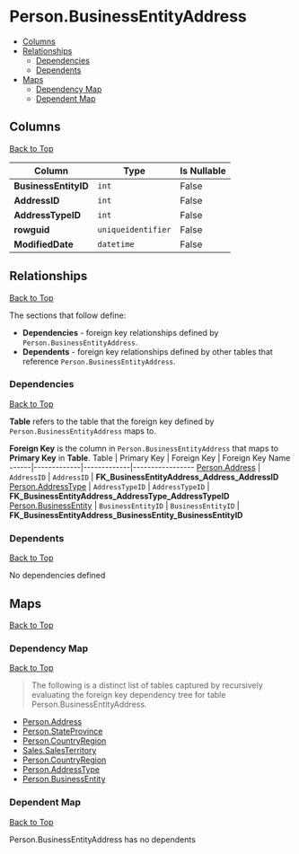 # Person.BusinessEntityAddress

* [Columns](#columns)
* [Relationships](#relationships)
    * [Dependencies](#dependencies)
    * [Dependents](#dependents)
* [Maps](#maps)
    * [Dependency Map](#dependency-map)
    * [Dependent Map](#dependent-map)

## Columns
[Back to Top](#personbusinessentityaddress)

Column | Type | Is Nullable
-------|------|------------
**BusinessEntityID** | `int` | False
**AddressID** | `int` | False
**AddressTypeID** | `int` | False
**rowguid** | `uniqueidentifier` | False
**ModifiedDate** | `datetime` | False

## Relationships
[Back to Top](#personbusinessentityaddress)


The sections that follow define:
* **Dependencies** - foreign key relationships defined by `Person.BusinessEntityAddress`.
* **Dependents** - foreign key relationships defined by other tables that reference `Person.BusinessEntityAddress`.

### Dependencies
[Back to Top](#personbusinessentityaddress)


**Table** refers to the table that the foreign key defined by `Person.BusinessEntityAddress` maps to.

**Foreign Key** is the column in `Person.BusinessEntityAddress` that maps to **Primary Key** in **Table**.
Table | Primary Key | Foreign Key | Foreign Key Name
------|-------------|-------------|-----------------
[Person.Address](./Address.md) | `AddressID` | `AddressID` | **FK_BusinessEntityAddress_Address_AddressID**
[Person.AddressType](./AddressType.md) | `AddressTypeID` | `AddressTypeID` | **FK_BusinessEntityAddress_AddressType_AddressTypeID**
[Person.BusinessEntity](./BusinessEntity.md) | `BusinessEntityID` | `BusinessEntityID` | **FK_BusinessEntityAddress_BusinessEntity_BusinessEntityID**

### Dependents
[Back to Top](#personbusinessentityaddress)

No dependencies defined

## Maps
[Back to Top](#personbusinessentityaddress)

### Dependency Map
[Back to Top](#personbusinessentityaddress)

> The following is a distinct list of tables captured by recursively evaluating the foreign key dependency tree for table Person.BusinessEntityAddress.

* [Person.Address](./Address.md)
* [Person.StateProvince](./StateProvince.md)
* [Person.CountryRegion](./CountryRegion.md)
* [Sales.SalesTerritory](../Sales/SalesTerritory.md)
* [Person.CountryRegion](../Person/CountryRegion.md)
* [Person.AddressType](./AddressType.md)
* [Person.BusinessEntity](./BusinessEntity.md)
### Dependent Map
[Back to Top](#personbusinessentityaddress)

Person.BusinessEntityAddress has no dependents
